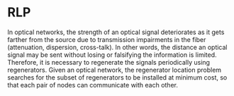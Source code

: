 # RLP
In optical networks, the strength of an optical signal deteriorates as it gets farther from the source due to transmission impairments in the fiber (attenuation, dispersion, cross-talk). In other words, the distance an optical signal may be sent without losing or falsifying the information is limited. Therefore, it is necessary to regenerate the signals periodically using regenerators. Given an optical network, the regenerator location problem searches for the subset of regenerators to be installed at minimum cost, so that each pair of nodes can communicate with each other. 

